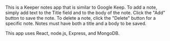 This is a Keeper notes app that is similar to Google Keep. To add a note, simply add text to the Title field and to the body of the note. Click the "Add" button to save the note. To delete a note, click the "Delete" button for a specific note. Notes must have both a title and a body to be saved. 

This app uses React, node.js, Express, and MongoDB. 
